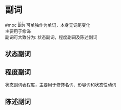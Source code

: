 # 副词
 #moc
<code><ruby>副<rt>ふく</rt>詞<rt>し</rt></ruby></code> 可单独作为单词，本身无词尾变化  
主要用于修饰  
副词可大致分为: 状态副词，程度副词及陈述副词  

## 状态副词

## 程度副词

状态副词表程度，主要用于修饰名词、形容词和状态性动词  

## 陈述副词
